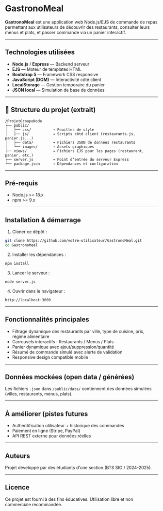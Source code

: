 # GastronoMeal 

**GastronoMeal** est une application web Node.js/EJS de commande de repas permettant aux utilisateurs de découvrir des restaurants, consulter leurs menus et plats, et passer commande via un panier interactif.

---

##  Technologies utilisées

- **Node.js** / **Express** — Backend serveur
- **EJS** — Moteur de templates HTML
- **Bootstrap 5** — Framework CSS responsive
- **JavaScript (DOM)** — Interactivité côté client
- **LocalStorage** — Gestion temporaire du panier
- **JSON local** — Simulation de base de données

---

## 📁 Structure du projet (extrait)

```
/ProjetGroupeNode
├── public/
│   ├── css/          → Feuilles de style
│   ├── js/           → Scripts côté client (restaurants.js, panier.js...)
│   ├── data/         → Fichiers JSON de données restaurants
│   └── images/       → Assets graphiques
├── views/            → Fichiers EJS pour les pages (restaurant, panier, etc.)
├── server.js         → Point d’entrée du serveur Express
└── package.json      → Dépendances et configuration
```

---

## Pré-requis

- Node.js >= 18.x
- npm >= 9.x

---

## Installation & démarrage

1. Cloner ce dépôt :
```bash
git clone https://github.com/votre-utilisateur/GastronoMeal.git
cd GastronoMeal
```

2. Installer les dépendances :
```bash
npm install
```

3. Lancer le serveur :
```bash
node server.js
```

4. Ouvrir dans le navigateur :
```
http://localhost:3000
```

---

##  Fonctionnalités principales

-  Filtrage dynamique des restaurants par ville, type de cuisine, prix, régime alimentaire
-  Carrousels interactifs : Restaurants / Menus / Plats
-  Panier dynamique avec ajout/suppression/quantité
-  Résumé de commande simulé avec alerte de validation
-  Responsive design compatible mobile

---

##  Données mockées (open data / générées)

Les fichiers `.json` dans `/public/data/` contiennent des données simulées (villes, restaurants, menus, plats).

---

## À améliorer (pistes futures
- Authentification utilisateur + historique des commandes
- Paiement en ligne (Stripe, PayPal)
- API REST externe pour données réelles

---

## Auteurs

Projet développé par des étudiants d'une section (BTS SIO / 2024-2025). 

---

## Licence

Ce projet est fourni à des fins éducatives. Utilisation libre et non commerciale recommandée.
